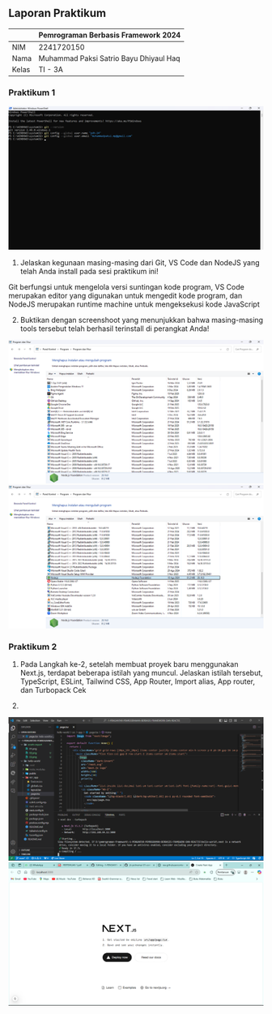 ## Laporan Praktikum

|  | Pemrograman Berbasis Framework 2024 |
|--|--|
| NIM |  2241720150 |
| Nama |  Muhammad Paksi Satrio Bayu Dhiyaul Haq |
| Kelas | TI - 3A |

### Praktikum 1
![Screenshot](assets-report/01.png)

1. Jelaskan kegunaan masing-masing dari Git, VS Code dan NodeJS yang telah Anda install 
pada sesi praktikum ini!

Git berfungsi untuk mengelola versi suntingan kode program, VS Code merupakan editor yang digunakan untuk mengedit kode program, dan NodeJS merupakan runtime machine untuk mengeksekusi kode JavaScript

2. Buktikan dengan screenshoot yang menunjukkan bahwa masing-masing tools tersebut 
telah berhasil terinstall di perangkat Anda!

![Screenshot](assets-report/02.png)
![Screenshot](assets-report/03.png)

### Praktikum 2
1. Pada Langkah ke-2, setelah membuat proyek baru menggunakan Next.js, terdapat beberapa istilah yang muncul. Jelaskan istilah tersebut, TypeScript, ESLint, Tailwind CSS, App Router, Import alias, App router, dan Turbopack
Cek

2. 
![Screenshot](assets-report/04.png)
![Screenshot](assets-report/05.png)
